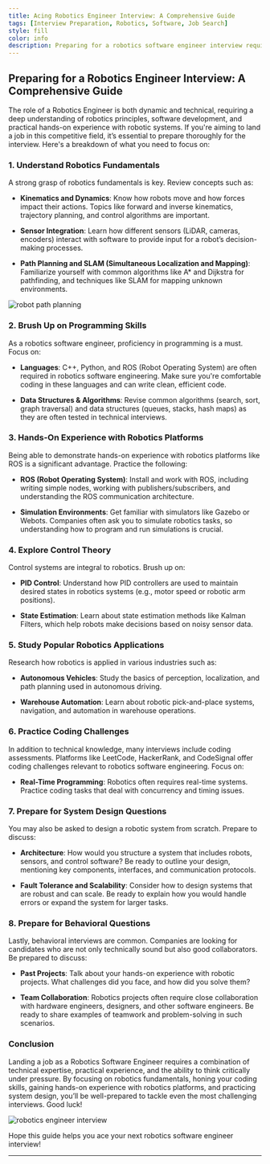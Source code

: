 ```yaml
---
title: Acing Robotics Engineer Interview: A Comprehensive Guide
tags: [Interview Preparation, Robotics, Software, Job Search]
style: fill
color: info
description: Preparing for a robotics software engineer interview requires a blend of technical skills, hands-on experience, and a strong understanding of robotics fundamentals. This guide walks through key preparation steps including brushing up on algorithms, mastering robotics frameworks, practicing coding, and gaining hands-on experience with robotic systems.
---
```


## Preparing for a Robotics Engineer Interview: A Comprehensive Guide

The role of a Robotics Engineer is both dynamic and technical, requiring a deep understanding of robotics principles, software development, and practical hands-on experience with robotic systems. If you're aiming to land a job in this competitive field, it’s essential to prepare thoroughly for the interview. Here's a breakdown of what you need to focus on:

### 1. **Understand Robotics Fundamentals**

A strong grasp of robotics fundamentals is key. Review concepts such as:

- **Kinematics and Dynamics**: Know how robots move and how forces impact their actions. Topics like forward and inverse kinematics, trajectory planning, and control algorithms are important.
  
- **Sensor Integration**: Learn how different sensors (LiDAR, cameras, encoders) interact with software to provide input for a robot’s decision-making processes.

- **Path Planning and SLAM (Simultaneous Localization and Mapping)**: Familiarize yourself with common algorithms like A* and Dijkstra for pathfinding, and techniques like SLAM for mapping unknown environments.

![robot path planning](https://github.com/user-attachments/assets/9e52d4fe-631f-432e-89d4-5b826317697e)

### 2. **Brush Up on Programming Skills**

As a robotics software engineer, proficiency in programming is a must. Focus on:

- **Languages**: C++, Python, and ROS (Robot Operating System) are often required in robotics software engineering. Make sure you're comfortable coding in these languages and can write clean, efficient code.
  
- **Data Structures & Algorithms**: Revise common algorithms (search, sort, graph traversal) and data structures (queues, stacks, hash maps) as they are often tested in technical interviews.

### 3. **Hands-On Experience with Robotics Platforms**

Being able to demonstrate hands-on experience with robotics platforms like ROS is a significant advantage. Practice the following:

- **ROS (Robot Operating System)**: Install and work with ROS, including writing simple nodes, working with publishers/subscribers, and understanding the ROS communication architecture.
  
- **Simulation Environments**: Get familiar with simulators like Gazebo or Webots. Companies often ask you to simulate robotics tasks, so understanding how to program and run simulations is crucial.

### 4. **Explore Control Theory**

Control systems are integral to robotics. Brush up on:

- **PID Control**: Understand how PID controllers are used to maintain desired states in robotics systems (e.g., motor speed or robotic arm positions).

- **State Estimation**: Learn about state estimation methods like Kalman Filters, which help robots make decisions based on noisy sensor data.

### 5. **Study Popular Robotics Applications**

Research how robotics is applied in various industries such as:

- **Autonomous Vehicles**: Study the basics of perception, localization, and path planning used in autonomous driving.

- **Warehouse Automation**: Learn about robotic pick-and-place systems, navigation, and automation in warehouse operations.

### 6. **Practice Coding Challenges**

In addition to technical knowledge, many interviews include coding assessments. Platforms like LeetCode, HackerRank, and CodeSignal offer coding challenges relevant to robotics software engineering. Focus on:

- **Real-Time Programming**: Robotics often requires real-time systems. Practice coding tasks that deal with concurrency and timing issues.

### 7. **Prepare for System Design Questions**

You may also be asked to design a robotic system from scratch. Prepare to discuss:

- **Architecture**: How would you structure a system that includes robots, sensors, and control software? Be ready to outline your design, mentioning key components, interfaces, and communication protocols.

- **Fault Tolerance and Scalability**: Consider how to design systems that are robust and can scale. Be ready to explain how you would handle errors or expand the system for larger tasks.

### 8. **Prepare for Behavioral Questions**

Lastly, behavioral interviews are common. Companies are looking for candidates who are not only technically sound but also good collaborators. Be prepared to discuss:

- **Past Projects**: Talk about your hands-on experience with robotic projects. What challenges did you face, and how did you solve them?

- **Team Collaboration**: Robotics projects often require close collaboration with hardware engineers, designers, and other software engineers. Be ready to share examples of teamwork and problem-solving in such scenarios.

### Conclusion

Landing a job as a Robotics Software Engineer requires a combination of technical expertise, practical experience, and the ability to think critically under pressure. By focusing on robotics fundamentals, honing your coding skills, gaining hands-on experience with robotics platforms, and practicing system design, you’ll be well-prepared to tackle even the most challenging interviews. Good luck!

![robotics engineer interview](https://github.com/user-attachments/assets/66411aac-fd94-449b-a5e6-e0bab4e4e23c)

Hope this guide helps you ace your next robotics software engineer interview!

---

